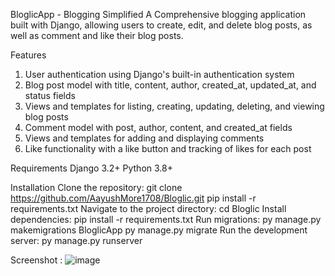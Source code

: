 BloglicApp - Blogging Simplified
A Comprehensive blogging application built with Django, allowing users to create, edit, and delete blog posts, as well as comment and like their blog posts.

Features
1. User authentication using Django's built-in authentication system
2. Blog post model with title, content, author, created_at, updated_at, and status fields
3. Views and templates for listing, creating, updating, deleting, and viewing blog posts
4. Comment model with post, author, content, and created_at fields
5. Views and templates for adding and displaying comments
6. Like functionality with a like button and tracking of likes for each post


Requirements
Django 3.2+
Python 3.8+

Installation
Clone the repository: git clone https://github.com/AayushMore1708/Bloglic.git
pip install -r requirements.txt
Navigate to the project directory: cd Bloglic
Install dependencies: pip install -r requirements.txt
Run migrations: py manage.py makemigrations BloglicApp
                py manage.py migrate
Run the development server: py manage.py runserver

Screenshot :
![image](https://github.com/user-attachments/assets/085e6aba-5fa0-4dba-9a93-5b7cd02a424f)
